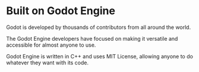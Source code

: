 # Built on Godot Engine

Godot is developed by thousands of contributors from all around the world.

The Godot Engine developers have focused on making it versatile and accessible for almost anyone to use.

Godot Engine is written in C++ and uses MIT License, allowing anyone to do whatever they want with its code.

